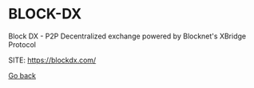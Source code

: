 # BLOCK-DX

 Block DX - P2P Decentralized exchange powered by
 Blocknet's XBridge Protocol 
 
 SITE: https://blockdx.com/

 [Go back](https://portable-linux-apps.github.io/apps.html)
